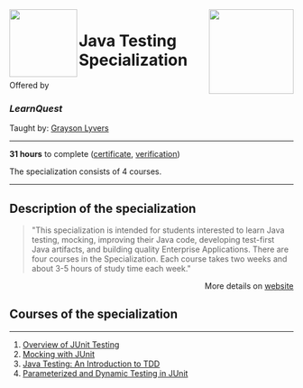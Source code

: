 <a href="https://gb.coursera.org/specializations/learnquest-java-testing">
  <img src="/img/Oracle_SQL_logo.avif" width="150" align="right">
</a>

<div width="120", height="120">
<img src="/img/Java_Testing_logo.avif" width="120" align="left">
</div>
  
# Java Testing Specialization

Offered by 
### *LearnQuest*

Taught by: [Grayson Lyvers](https://gb.coursera.org/instructor/~80014260)

---

**31 hours** to complete ([certificate](./), 
[verification](https://))

The specialization consists of 4 courses.

---

## Description of the specialization

>"This specialization is intended for students interested to learn Java testing, mocking, improving their Java code, developing test-first Java artifacts, and building quality Enterprise Applications. There are four courses in the Specialization. Each course takes two weeks and about 3-5 hours of study time each week."

<p align="right">More details on <a href="https://gb.coursera.org/specializations/learnquest-java-testing">website</a></p>

## Courses of the specialization

---

1. [Overview of JUnit Testing](./)
2. [Mocking with JUnit](./)
3. [Java Testing: An Introduction to TDD](./)
4. [Parameterized and Dynamic Testing in JUnit](./)

